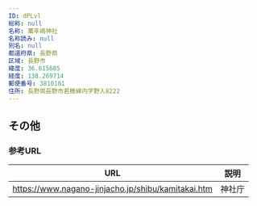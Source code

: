 ```yaml
---
ID: dPLvl
総称: null
名称: 萬年嶋神社
名称読み: null
別名: null
都道府県: 長野県
区域: 長野市
緯度: 36.615685
経度: 138.269714
郵便番号: 3810101
住所: 長野県長野市若穂綿内字野入8222
---
```


## その他

### 参考URL

| URL                                                | 説明   |
| -------------------------------------------------- | ------ |
| https://www.nagano-jinjacho.jp/shibu/kamitakai.htm | 神社庁 |
